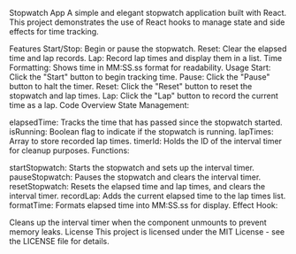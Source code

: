 Stopwatch App
A simple and elegant stopwatch application built with React. This project demonstrates the use of React hooks to manage state and side effects for time tracking.

Features
Start/Stop: Begin or pause the stopwatch.
Reset: Clear the elapsed time and lap records.
Lap: Record lap times and display them in a list.
Time Formatting: Shows time in MM:SS.ss format for readability.
Usage
Start: Click the "Start" button to begin tracking time.
Pause: Click the "Pause" button to halt the timer.
Reset: Click the "Reset" button to reset the stopwatch and lap times.
Lap: Click the "Lap" button to record the current time as a lap.
Code Overview
State Management:

elapsedTime: Tracks the time that has passed since the stopwatch started.
isRunning: Boolean flag to indicate if the stopwatch is running.
lapTimes: Array to store recorded lap times.
timerId: Holds the ID of the interval timer for cleanup purposes.
Functions:

startStopwatch: Starts the stopwatch and sets up the interval timer.
pauseStopwatch: Pauses the stopwatch and clears the interval timer.
resetStopwatch: Resets the elapsed time and lap times, and clears the interval timer.
recordLap: Adds the current elapsed time to the lap times list.
formatTime: Formats elapsed time into MM:SS.ss for display.
Effect Hook:

Cleans up the interval timer when the component unmounts to prevent memory leaks.
License
This project is licensed under the MIT License - see the LICENSE file for details.